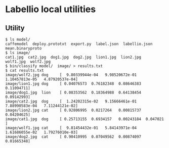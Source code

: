 Labellio local utilities
===

Utility
---
    $ ls model/
    caffemodel  deploy.prototxt  export.py  label.json  labellio.json  mean.binaryproto
    $ ls image/
    cat1.jpg  cat2.jpg  dog1.jpg  dog2.jpg  lion1.jpg  lion2.jpg  wolf1.jpg  wolf2.jpg
    $ bin/classify model/  image/ > results.txt
    $ cat results.txt
    image/wolf2.jpg dog     [  9.80339944e-04   9.98520672e-01   1.10457813e-05   4.87920537e-04]
    image/lion1.jpg dog     [ 0.04076573  0.76182348  0.08646383  0.11094711]
    image/dog1.jpg  lion    [ 0.08353562  0.18364988  0.64138454  0.09142993]
    image/cat2.jpg  dog     [  1.24202315e-02   9.15666461e-01   7.88990583e-04   7.11244121e-02]
    image/lion2.jpg cat     [ 0.92806995  0.0217264   0.00815737  0.04204625]
    image/cat1.jpg  dog     [ 0.25713155  0.6934157   0.00243184  0.047021  ]
    image/wolf1.jpg cat     [  9.81454432e-01   5.84143971e-04   1.61686055e-02   1.79276010e-03]
    image/dog2.jpg  cat     [ 0.90410995  0.07049562  0.00874097  0.01665348]
